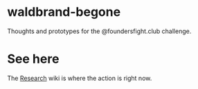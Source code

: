 # waldbrand-begone

Thoughts and prototypes for the @foundersfight.club challenge.

# See here

The [Research](https://github.com/dejbug/waldbrand-begone/wiki/Research) wiki is where the action is right now.
